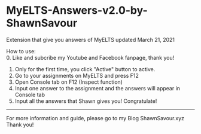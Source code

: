 # MyELTS-Answers-v2.0-by-ShawnSavour
Extension that give you answers of MyELTS updated March 21, 2021

How to use:  
0. Like and subcribe my Youtube and Facebook fanpage, thank you!
1. Only for the first time, you click "Active" button to active.
2. Go to your assignments on MyELTS and press F12
3. Open Console tab on F12 (Inspect function)
4. Input one answer to the assignment and the answers will appear in Console tab
5. Input all the answers that Shawn gives you! Congratulate!
---
For more information and guide, please go to my Blog ShawnSavour.xyz
Thank you!
